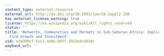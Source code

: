 ```yaml
---
content_type: external-resource
external_url: http://dx.doi.org/10.1093/jae/10.Suppl2.109
has_external_license_warning: true
license: https://en.wikipedia.org/wiki/All_rights_reserved
status: ''
title: 'Networks, Communities and Markets in Sub-Saharan Africa: Implications for
  Firm Growth and Investment'
uid: e1b309cf-5cc2-4a9a-b6ff-1022edc6818c
wayback_url: ''
---
```

